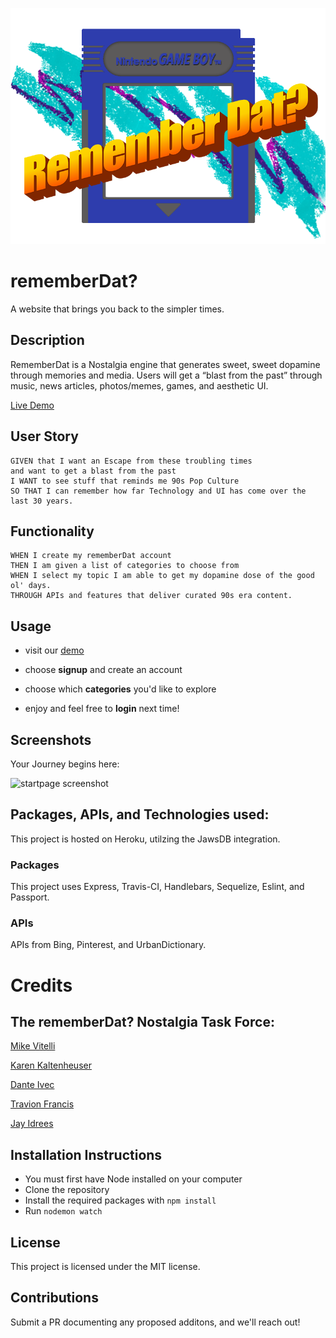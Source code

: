 ![logo](./public/assets/rememberDat_logo_startpage.png)

# rememberDat?

A website that brings you back to the simpler times.

## Description

RememberDat is a Nostalgia engine that generates sweet, sweet dopamine through memories and media. Users will get a “blast from the past” through music, news articles, photos/memes, games, and aesthetic UI.

[Live Demo](https://remember-dat.herokuapp.com/)

## User Story

```
GIVEN that I want an Escape from these troubling times
and want to get a blast from the past
I WANT to see stuff that reminds me 90s Pop Culture
SO THAT I can remember how far Technology and UI has come over the last 30 years.
```

## Functionality

```
WHEN I create my rememberDat account
THEN I am given a list of categories to choose from
WHEN I select my topic I am able to get my dopamine dose of the good ol' days.
THROUGH APIs and features that deliver curated 90s era content.
```

## Usage

- visit our [demo](https://remember-dat.herokuapp.com/)

- choose **signup** and create an account

- choose which **categories** you'd like to explore

- enjoy and feel free to **login** next time!

## Screenshots

Your Journey begins here:

![startpage screenshot](public/assets/startpage.gif)

<!-- When I Click to begin my journey:
_Insert Create a Account Page_ -->

<!--I am prompted with options:
Insert Categories Page_-->

<!--And the Topic I picked, shows me various content relating to it:
_Insert Example of a Topic when it is clicked_-->

## Packages, APIs, and Technologies used:

This project is hosted on Heroku, utilzing the JawsDB integration.

### Packages

This project uses Express, Travis-CI, Handlebars, Sequelize, Eslint, and Passport.

### APIs

APIs from Bing, Pinterest, and UrbanDictionary.

# Credits

## The rememberDat? Nostalgia Task Force:

[Mike Vitelli](https://github.com/mikevitelli)

[Karen Kaltenheuser](https://github.com/kkaltenheuser)

[Dante Ivec](https://github.com/rrrossettiii)

[Travion Francis](https://github.com/travionfrancis)

[Jay Idrees](https://github.com/jidrees)

## Installation Instructions

- You must first have Node installed on your computer
- Clone the repository
- Install the required packages with `npm install`
- Run `nodemon watch`

## License

This project is licensed under the MIT license.


## Contributions

Submit a PR documenting any proposed additons, and we'll reach out!

